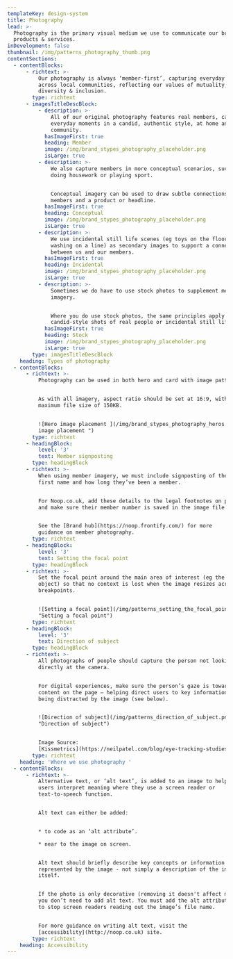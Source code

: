 ```yaml
---
templateKey: design-system
title: Photography
lead: >-
  Photography is the primary visual medium we use to communicate our brand,
  products & services.
inDevelopment: false
thumbnail: /img/patterns_photography_thumb.png
contentSections:
  - contentBlocks:
      - richtext: >-
          Our photography is always ‘member-first’, capturing everyday moments
          across local communities, reflecting our values of mutuality,
          diversity & inclusion.
        type: richtext
      - imagesTitleDescBlock:
          - description: >-
              All of our original photography features real members, capturing
              everyday moments in a candid, authentic style, at home and in the
              community.
            hasImageFirst: true
            heading: Member
            image: /img/brand_stypes_photography_placeholder.png
            isLarge: true
          - description: >-
              We also capture members in more conceptual scenarios, such as
              doing housework or playing sport.


              Conceptual imagery can be used to draw subtle connections between
              members and a product or headline.
            hasImageFirst: true
            heading: Conceptual
            image: /img/brand_stypes_photography_placeholder.png
            isLarge: true
          - description: >-
              We use incidental still life scenes (eg toys on the floor or
              washing on a line) as secondary images to support a connection
              between us and our members.
            hasImageFirst: true
            heading: Incidental
            image: /img/brand_stypes_photography_placeholder.png
            isLarge: true
          - description: >-
              Sometimes we do have to use stock photos to supplement member
              imagery.


              Where you do use stock photos, the same principles apply – use
              candid-style shots of real people or incidental still life.
            hasImageFirst: true
            heading: Stock
            image: /img/brand_stypes_photography_placeholder.png
            isLarge: true
        type: imagesTitleDescBlock
    heading: Types of photography
  - contentBlocks:
      - richtext: >-
          Photography can be used in both hero and card with image pattern.


          As with all imagery, aspect ratio should be set at 16:9, with a
          maximum file size of 150KB.


          ![Hero image placement ](/img/brand_stypes_photography_heros.png "Hero
          image placement ")
        type: richtext
      - headingBlock:
          level: '3'
          text: Member signposting
        type: headingBlock
      - richtext: >-
          When using member imagery, we must include signposting of the member’s
          first name and how long they’ve been a member.


          For Noop.co.uk, add these details to the legal footnotes on page
          and make sure their member number is saved in the image file name.


          See the [Brand hub](https://noop.frontify.com/) for more
          guidance on member photography.
        type: richtext
      - headingBlock:
          level: '3'
          text: Setting the focal point
        type: headingBlock
      - richtext: >-
          Set the focal point around the main area of interest (eg the person or
          object) so that no context is lost when the image resizes across
          breakpoints.


          ![Setting a focal point](/img/patterns_setting_the_focal_point.png
          "Setting a focal point")
        type: richtext
      - headingBlock:
          level: '3'
          text: Direction of subject
        type: headingBlock
      - richtext: >-
          All photographs of people should capture the person not looking
          directly at the camera.


          For digital experiences, make sure the person’s gaze is towards the
          content on the page – helping direct users to key information, without
          being distracted by the image (see below).


          ![Direction of subject](/img/patterns_direction_of_subject.png
          "Direction of subject")


          Image Source:
          [Kissmetrics](https://neilpatel.com/blog/eye-tracking-studies)
        type: richtext
    heading: 'Where we use photography '
  - contentBlocks:
      - richtext: >-
          Alternative text, or ‘alt text’, is added to an image to help all
          users interpret meaning where they use a screen reader or
          text-to-speech function.


          Alt text can either be added:


          * to code as an ‘alt attribute’.

          * near to the image on screen.


          Alt text should briefly describe key concepts or information
          represented by the image - not simply a description of the image
          itself.


          If the photo is only decorative (removing it doesn't affect meaning),
          you don’t need to add alt text. You must add the alt attribute though
          to stop screen readers reading out the image’s file name.


          For more guidance on writing alt text, visit the
          [accessibility](http://noop.co.uk) site.
        type: richtext
    heading: Accessibility
---
```


